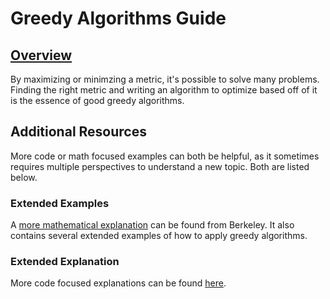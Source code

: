 # Greedy Algorithms Guide

## [Overview](https://www.tutorialspoint.com/data_structures_algorithms/greedy_algorithms.htm)
By maximizing or minimzing a metric, it's possible to solve many problems. Finding the right metric and writing an algorithm to optimize based off of it is the essence of good greedy algorithms.

## Additional Resources
More code or math focused examples can both be helpful, as it sometimes requires multiple perspectives to understand a new topic. Both are listed below.

### Extended Examples
A [more mathematical explanation](https://people.eecs.berkeley.edu/~vazirani/algorithms/chap5.pdf) can be found from Berkeley. It also contains several extended examples of how to apply greedy algorithms.

### Extended Explanation
More code focused explanations can be found [here](http://www.geeksforgeeks.org/greedy-algorithms-set-1-activity-selection-problem/).

